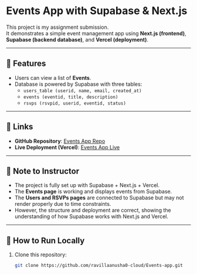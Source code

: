 # Events App with Supabase & Next.js

This project is my assignment submission.  
It demonstrates a simple event management app using **Next.js (frontend)**, **Supabase (backend database)**, and **Vercel (deployment)**.

---

## 🔹 Features
- Users can view a list of **Events**.
- Database is powered by Supabase with three tables:
  - `users_table (userid, name, email, created_at)`
  - `events (eventid, title, description)`
  - `rsvps (rsvpid, userid, eventid, status)`

---

## 🔹 Links
- **GitHub Repository**: [Events App Repo](https://github.com/ravillaanusha0-cloud/Events-app)
- **Live Deployment (Vercel)**: [Events App Live](https://events-app-tau-steel.vercel.app/)

---

## 🔹 Note to Instructor
- The project is fully set up with Supabase + Next.js + Vercel.  
- The **Events page** is working and displays events from Supabase.  
- The **Users and RSVPs pages** are connected to Supabase but may not render properly due to time constraints.  
- However, the structure and deployment are correct, showing the understanding of how Supabase works with Next.js and Vercel.

---

## 🔹 How to Run Locally
1. Clone this repository:
   ```bash
   git clone https://github.com/ravillaanusha0-cloud/Events-app.git
